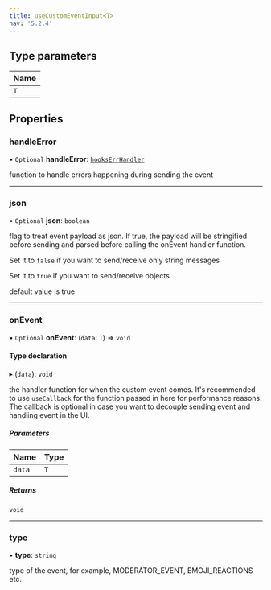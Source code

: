 ```yaml
---
title: useCustomEventInput<T>
nav: '5.2.4'
---
```


## Type parameters

| Name |
| :--- |
| `T`  |

## Properties

### handleError

• `Optional` **handleError**: [`hooksErrHandler`](/api-reference/javascript/v2/react-hooks/home/content#hookserrhandler)

function to handle errors happening during sending the event

---

### json

• `Optional` **json**: `boolean`

flag to treat event payload as json.
If true, the payload will be stringified before sending and
parsed before calling the onEvent handler function.

Set it to `false` if you want to send/receive only string messages

Set it to `true` if you want to send/receive objects

default value is true

---

### onEvent

• `Optional` **onEvent**: (`data`: `T`) => `void`

#### Type declaration

▸ (`data`): `void`

the handler function for when the custom event comes. It's recommended
to use `useCallback` for the function passed in here for performance
reasons.
The callback is optional in case you want to decouple sending event and
handling event in the UI.

##### Parameters

| Name   | Type |
| :----- | :--- |
| `data` | `T`  |

##### Returns

`void`

---

### type

• **type**: `string`

type of the event, for example, MODERATOR_EVENT, EMOJI_REACTIONS etc.
